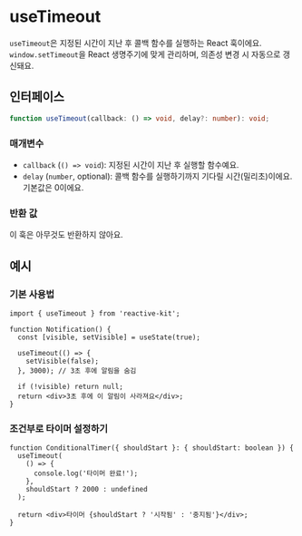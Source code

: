 # useTimeout

`useTimeout`은 지정된 시간이 지난 후 콜백 함수를 실행하는 React 훅이에요.
`window.setTimeout`을 React 생명주기에 맞게 관리하며, 의존성 변경 시 자동으로 갱신돼요.

## 인터페이스

```typescript
function useTimeout(callback: () => void, delay?: number): void;
```

### 매개변수

- `callback` (`() => void`): 지정된 시간이 지난 후 실행할 함수예요.
- `delay` (`number`, optional): 콜백 함수를 실행하기까지 기다릴 시간(밀리초)이에요. 기본값은 0이에요.

### 반환 값

이 훅은 아무것도 반환하지 않아요.

## 예시

### 기본 사용법

```tsx
import { useTimeout } from 'reactive-kit';

function Notification() {
  const [visible, setVisible] = useState(true);

  useTimeout(() => {
    setVisible(false);
  }, 3000); // 3초 후에 알림을 숨김

  if (!visible) return null;
  return <div>3초 후에 이 알림이 사라져요</div>;
}
```

### 조건부로 타이머 설정하기

```tsx
function ConditionalTimer({ shouldStart }: { shouldStart: boolean }) {
  useTimeout(
    () => {
      console.log('타이머 완료!');
    },
    shouldStart ? 2000 : undefined
  );

  return <div>타이머 {shouldStart ? '시작됨' : '중지됨'}</div>;
}
```
